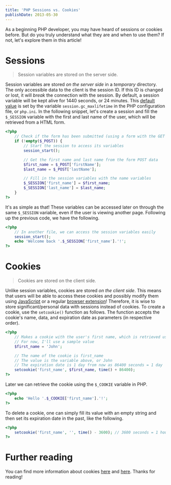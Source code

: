 ```yaml
---
title: 'PHP Sessions vs. Cookies'
publishDate: 2013-05-30
---
```


As a beginning PHP developer, you may have heard of sessions or cookies before.
But do you truly understand what they are and when to use them? If not, let's
explore them in this article!

# Sessions

> Session variables are stored on the server side.

Session variables are stored _on the server side_ in a _temporary_ directory.
The only accessible data to the client is the session ID. If this ID is changed
or lost, it will _break_ the connection with the session. By default, a session
variable will be kept alive for 1440 seconds, or 24 minutes. This
[default value](http://www.php.net/manual/en/session.configuration.php) is set
by the variable `session.gc_maxlifetime` in the PHP configuration file, or
`php.ini`. In the following snippet, let's create a session and fill the
`$_SESSION` variable with the first and last name of the user, which will be
retrieved from a HTML form.

```php
<?php
	// Check if the form has been submitted (using a form with the GET method is optional)
	if (!empty($_POST)) {
		// Start the session to access its variables
		session_start();

		// Get the first name and last name from the form POST data
		$first_name = $_POST['firstName'];
		$last_name = $_POST['lastName'];

		// Fill in the session variables with the name variables
		$_SESSION['first_name'] = $first_name;
		$_SESSION['last_name'] = $last_name;
	}
?>
```

It's as simple as that! These variables can be accessed later on through the
same `$_SESSION` variable, even if the user is viewing another page. Following
up the previous code, we have the following.

```php
<?php
	// In another file, we can access the session variables easily
	session_start();
	echo 'Welcome back '.$_SESSION['first_name'].'!';
?>
```

# Cookies

> Cookies are stored on the client side.

Unlike session variables, cookies are stored _on the client side_. This means
that users will be able to access these cookies and possibly modify them using
[JavaScript](http://blog.creativeitp.com/posts-and-articles/javascript/javascript-injection-cookie-editing/)
or a regular
[browser extension](https://chrome.google.com/webstore/detail/edit-this-cookie/fngmhnnpilhplaeedifhccceomclgfbg?hl=en)!
Therefore, it is wise to store significant/personal data with sessions instead
of cookies. To create a cookie, use the `setcookie()` function as follows. The
function accepts the cookie's name, data, and expiration date as parameters (in
respective order).

```php
<?php
	// Makes a cookie with the user's first name, which is retrieved using a POST form as shown previously
	// For now, I'll use a sample value
	$first_name = 'John';

	// The name of the cookie is first_name
	// The value is the variable above, or John
	// The expiration date is 1 day from now as 86400 seconds = 1 day
	setcookie('first_name', $first_name, time() + 86400);
?>
```

Later we can retrieve the cookie using the `$_COOKIE` variable in PHP.

```php
<?php
	echo 'Hello '.$_COOKIE['first_name'].'!';
?>
```

To delete a cookie, one can simply fill its value with an empty string and then
set its expiration date in the past, like the following.

```php
<?php
	setcookie('first_name', '', time() - 3600); // 3600 seconds = 1 hour
?>
```

# Further reading

You can find more information about cookies
[here](http://davidwalsh.name/php-cookies) and
[here](http://php.net/manual/en/function.setcookie.php). Thanks for reading!

